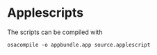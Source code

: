 Applescripts
=============

The scripts can be compiled with

    osacompile -o appbundle.app source.applescript

    